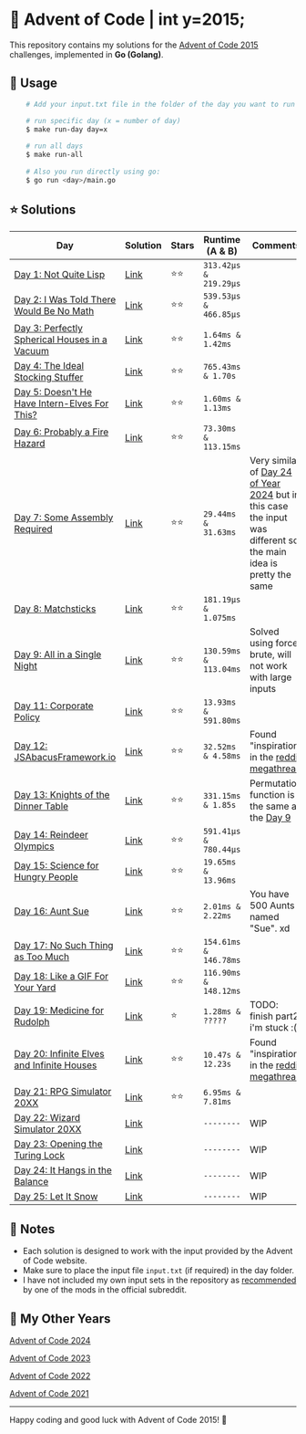 # 🎄 Advent of Code | int y=2015;

This repository contains my solutions for the [Advent of Code 2015](https://adventofcode.com/2015) challenges, implemented in **Go (Golang)**.

## 🚀 Usage

```bash
    # Add your input.txt file in the folder of the day you want to run

    # run specific day (x = number of day)
    $ make run-day day=x
    
    # run all days
    $ make run-all
    
    # Also you run directly using go:
    $ go run <day>/main.go
```

## ⭐ Solutions

| **Day**                                                                              | **Solution**       | **Stars** | **Runtime (A & B)**   | **Comments**                                                                                                                           |
|--------------------------------------------------------------------------------------|--------------------|-----------|-----------------------|----------------------------------------------------------------------------------------------------------------------------------------|
| [Day 1: Not Quite Lisp](https://adventofcode.com/2015/day/1)                         | [Link](1/main.go)  | ⭐️⭐️      | `313.42µs & 219.29µs` |                                                                                                                                        |
| [Day 2: I Was Told There Would Be No Math](https://adventofcode.com/2015/day/2)      | [Link](2/main.go)  | ⭐️⭐️      | `539.53µs & 466.85µs` |                                                                                                                                        |
| [Day 3: Perfectly Spherical Houses in a Vacuum](https://adventofcode.com/2015/day/3) | [Link](3/main.go)  | ⭐️⭐️      | `1.64ms & 1.42ms`     |                                                                                                                                        |
| [Day 4: The Ideal Stocking Stuffer](https://adventofcode.com/2015/day/4)             | [Link](4/main.go)  | ⭐️⭐️      | `765.43ms & 1.70s`    |                                                                                                                                        |
| [Day 5: Doesn't He Have Intern-Elves For This?](https://adventofcode.com/2015/day/5) | [Link](5/main.go)  | ⭐️⭐️      | `1.60ms & 1.13ms`     |                                                                                                                                        |
| [Day 6: Probably a Fire Hazard](https://adventofcode.com/2015/day/6)                 | [Link](6/main.go)  | ⭐️⭐️      | `73.30ms & 113.15ms`  |                                                                                                                                        |
| [Day 7: Some Assembly Required](https://adventofcode.com/2015/day/7)                 | [Link](7/main.go)  | ⭐️⭐️      | `29.44ms & 31.63ms`   | Very similar of [Day 24 of Year 2024](../2024/24/main.go) but in this case the input was different so the main idea is pretty the same |
| [Day 8: Matchsticks](https://adventofcode.com/2015/day/8)                            | [Link](8/main.go)  | ⭐️⭐️      | `181.19µs & 1.075ms`  |                                                                                                                                        |
| [Day 9: All in a Single Night](https://adventofcode.com/2015/day/9)                  | [Link](9/main.go)  | ⭐️⭐️      | `130.59ms & 113.04ms` | Solved using force brute, will not work with large inputs                                                                              |             
| [Day 11: Corporate Policy](https://adventofcode.com/2015/day/11)                     | [Link](11/main.go) | ⭐️⭐️      | `13.93ms & 591.80ms`  |                                                                                                                                        |
| [Day 12: JSAbacusFramework.io](https://adventofcode.com/2015/day/12)                 | [Link](12/main.go) | ⭐️⭐️      | `32.52ms & 4.58ms`    | Found "inspiration" in the [reddit megathread](https://www.reddit.com/r/adventofcode/comments/3wh73d/day_12_solutions/)                |
| [Day 13: Knights of the Dinner Table](https://adventofcode.com/2015/day/13)          | [Link](13/main.go) | ⭐️⭐️      | `331.15ms & 1.85s`    | Permutation function is the same as the [Day 9](./9/main.go)                                                                           |
| [Day 14: Reindeer Olympics](https://adventofcode.com/2015/day/14)                    | [Link](14/main.go) | ⭐️⭐️      | `591.41µs & 780.44µs` |                                                                                                                                        |
| [Day 15: Science for Hungry People](https://adventofcode.com/2015/day/15)            | [Link](15/main.go) | ⭐️⭐️      | `19.65ms & 13.96ms`   |                                                                                                                                        |
| [Day 16: Aunt Sue](https://adventofcode.com/2015/day/16)                             | [Link](16/main.go) | ⭐️⭐️      | `2.01ms & 2.22ms`     | You have 500 Aunts named "Sue". xd                                                                                                     |
| [Day 17: No Such Thing as Too Much](https://adventofcode.com/2015/day/17)            | [Link](17/main.go) | ⭐️⭐️      | `154.61ms & 146.78ms` |                                                                                                                                        |
| [Day 18: Like a GIF For Your Yard](https://adventofcode.com/2015/day/18)             | [Link](18/main.go) | ⭐️⭐️      | `116.90ms & 148.12ms` |                                                                                                                                        |
| [Day 19: Medicine for Rudolph](https://adventofcode.com/2015/day/19)                 | [Link](19/main.go) | ⭐️        | `1.28ms & ?????`      | TODO: finish part2, i'm stuck :(                                                                                                       |
| [Day 20: Infinite Elves and Infinite Houses](https://adventofcode.com/2015/day/20)   | [Link](20/main.go) | ⭐️️⭐️️    | `10.47s & 12.23s`     | Found "inspiration" in the [reddit megathread](https://www.reddit.com/r/adventofcode/comments/3xjpp2/day_20_solutions/)                |
| [Day 21: RPG Simulator 20XX](https://adventofcode.com/2015/day/21)                   | [Link](21/main.go) | ⭐️️⭐️️    | `6.95ms & 7.81ms`     |                                                                                                                                        |
| [Day 22: Wizard Simulator 20XX](https://adventofcode.com/2015/day/22)                | [Link](22/main.go) |           | `--------`            | WIP                                                                                                                                    |
| [Day 23: Opening the Turing Lock](https://adventofcode.com/2015/day/23)              | [Link](23/main.go) |           | `--------`            | WIP                                                                                                                                    |
| [Day 24: It Hangs in the Balance](https://adventofcode.com/2015/day/24)              | [Link](24/main.go) |           | `--------`            | WIP                                                                                                                                    |
| [Day 25: Let It Snow](https://adventofcode.com/2015/day/25)                          | [Link](25/main.go) |           | `--------`            | WIP                                                                                                                                    |

## 📝 Notes

- Each solution is designed to work with the input provided by the Advent of Code website.
- Make sure to place the input file `input.txt` (if required) in the day folder.
- I have not included my own input sets in the repository as [recommended](https://www.reddit.com/r/adventofcode/comments/e7khy8/comment/fa13hb9/?utm_source=share&utm_medium=web3x&utm_name=web3xcss&utm_term=1&utm_content=share_button) by one of the mods in the official subreddit.

## 🔄 My Other Years

[Advent of Code 2024](../2024)

[Advent of Code 2023](https://github.com/dcorto/adventofcode2023)

[Advent of Code 2022](https://github.com/dcorto/adventofcode2022)

[Advent of Code 2021](https://github.com/dcorto/adventofcode2021)

---

Happy coding and good luck with Advent of Code 2015! 🎉
